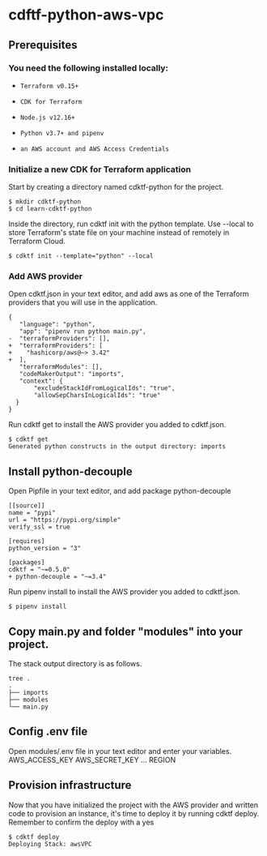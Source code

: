 # cdftf-python-aws-vpc
## Prerequisites
### You need the following installed locally:
*     Terraform v0.15+
*     CDK for Terraform
*     Node.js v12.16+
*     Python v3.7+ and pipenv
*     an AWS account and AWS Access Credentials
### Initialize a new CDK for Terraform application

Start by creating a directory named cdktf-python for the project.

```
$ mkdir cdktf-python
$ cd learn-cdktf-python
```
Inside the directory, run cdktf init with the python template. Use --local to store Terraform's state file on your machine instead of remotely in Terraform Cloud.

```
$ cdktf init --template="python" --local
```
### Add AWS provider
Open cdktf.json in your text editor, and add aws as one of the Terraform providers that you will use in the application.
```
{
   "language": "python",
   "app": "pipenv run python main.py",
-  "terraformProviders": [],
+  "terraformProviders": [
+    "hashicorp/aws@~> 3.42"
+  ],
   "terraformModules": [],
   "codeMakerOutput": "imports",
   "context": {
       "excludeStackIdFromLogicalIds": "true",
       "allowSepCharsInLogicalIds": "true"
  } 
}
```
Run cdktf get to install the AWS provider you added to cdktf.json.
```
$ cdktf get
Generated python constructs in the output directory: imports
```
## Install python-decouple 
Open Pipfile in your text editor, and add package python-decouple
```
[[source]]
name = "pypi"
url = "https://pypi.org/simple"
verify_ssl = true

[requires]
python_version = "3"

[packages]
cdktf = "~=0.5.0"
+ python-decouple = "~=3.4"
```
Run pipenv install to install the AWS provider you added to cdktf.json.
```
$ pipenv install
```
## Copy main.py and folder "modules" into your project.
The stack output directory is as follows.
```
tree .
.
├── imports
├── modules
└── main.py
```
## Config .env file
Open modules/.env file in your text editor and enter your variables.
AWS_ACCESS_KEY
AWS_SECRET_KEY
...
REGION

## Provision infrastructure
Now that you have initialized the project with the AWS provider and written code to provision an instance, it's time to deploy it by running cdktf deploy. Remember to confirm the deploy with a yes
```
$ cdktf deploy
Deploying Stack: awsVPC
```
